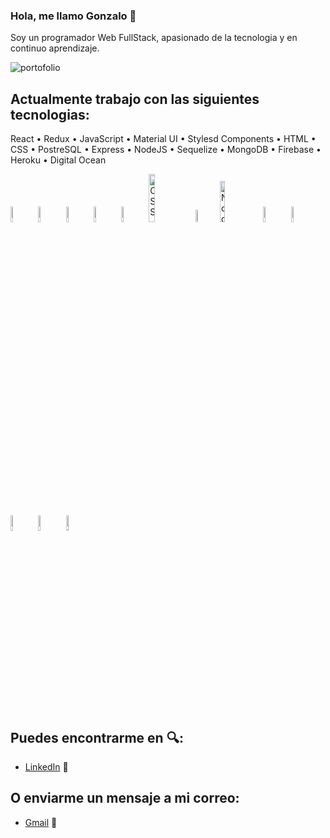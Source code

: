 ### Hola, me llamo Gonzalo :wave:
  Soy un programador Web FullStack, apasionado de la tecnologia y en continuo aprendizaje.
  
![portofolio](https://www.abc.net.au/news/image/8811354-3x2-940x627.png)
## Actualmente trabajo con las siguientes tecnologias: 
<p>React • Redux • JavaScript •  Material UI •  Stylesd Components • HTML •  CSS • PostreSQL • Express • NodeJS • Sequelize • MongoDB • Firebase • Heroku • Digital Ocean</p>
<div diplay="flex">
<img width="8%" alt="React" src="https://user-images.githubusercontent.com/82492849/127186826-fa23931b-dca7-46db-b33d-4caf6afd984c.png" />
<img width="8%" alt="Redux" src="https://user-images.githubusercontent.com/82492849/127186837-dd9080f1-f335-4c9e-a330-041332a4905a.png" />
<img width="8%" alt="JavaScript" src="https://user-images.githubusercontent.com/82492849/127186839-fded5ee4-3581-419d-aeab-9b4883453980.png" />
<img width="8%" alt="Material UI" src="https://user-images.githubusercontent.com/82492849/127186841-ff8cd6f5-fe7b-4430-a136-d80f4fa7cae7.png" />
<img width="8%" alt="HTML" src="https://upload.wikimedia.org/wikipedia/commons/thumb/6/61/HTML5_logo_and_wordmark.svg/230px-HTML5_logo_and_wordmark.svg.png" />
<img width="14%" alt="CSS" src="http://1000marcas.net/wp-content/uploads/2021/02/CSS-Logo.png" />
<img width="7%" alt="postgreSQL" src="https://user-images.githubusercontent.com/82492849/127188901-1886ca46-c80f-4d3f-8f94-48c57f94369d.png" />
<img width="13%" alt="Node Express" src="https://miro.medium.com/max/365/1*Jr3NFSKTfQWRUyjblBSKeg.png" />
<img width="8%" alt="Sequelize" src="https://user-images.githubusercontent.com/82492849/127190950-c9023b24-1d27-4502-9c39-b84915a667ae.png" />
<img width="8%" alt="MongoDB" src="https://quizizz.com/media/resource/gs/quizizz-media/questions/e300d82e-2498-43da-a4a4-d250faa7d251?w=90&h=90" />
<img width="8%" alt="Firebase" src="https://brandslogos.com/wp-content/uploads/images/large/firebase-logo.png" />  
<img width="8%" alt="Firebase" src="https://www.nicepng.com/png/full/223-2233246_heroku-logo-salesforce-heroku.png" />
<img width="8%" alt="Firebase" src="https://upload.wikimedia.org/wikipedia/commons/thumb/f/ff/DigitalOcean_logo.svg/1200px-DigitalOcean_logo.svg.png" />

</div>
  
## Puedes encontrarme en :mag::
- [LinkedIn](https://www.linkedin.com/in/gonzalo-sebastian-lagioia/) :briefcase:


## O enviarme un mensaje a mi correo:

- [Gmail](mailto:gonzalolagioia@gmail.com) 📧


